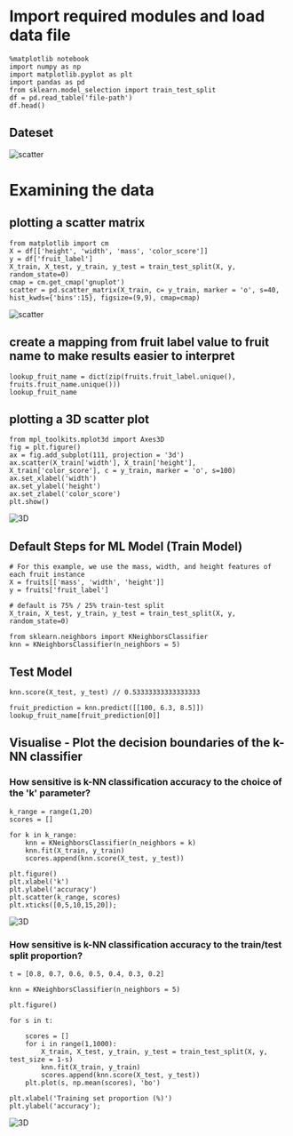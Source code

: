 # Import required modules and load data file

```
%matplotlib notebook
import numpy as np
import matplotlib.pyplot as plt
import pandas as pd
from sklearn.model_selection import train_test_split
df = pd.read_table('file-path')
df.head()

```
## Dateset
![scatter](https://pawan-mittal.github.io/allassets.github.io/data-science/machine-learning-python/datasets/m1.png)

# Examining the data
## plotting a scatter matrix

``` 
from matplotlib import cm
X = df[['height', 'width', 'mass', 'color_score']]
y = df['fruit_label']
X_train, X_test, y_train, y_test = train_test_split(X, y, random_state=0)
cmap = cm.get_cmap('gnuplot')
scatter = pd.scatter_matrix(X_train, c= y_train, marker = 'o', s=40, hist_kwds={'bins':15}, figsize=(9,9), cmap=cmap)
```

![scatter](https://pawan-mittal.github.io/allassets.github.io/data-science/machine-learning-python/charts/module1/scatter.png)

## create a mapping from fruit label value to fruit name to make results easier to interpret
``` 
lookup_fruit_name = dict(zip(fruits.fruit_label.unique(), fruits.fruit_name.unique()))   
lookup_fruit_name
```

## plotting a 3D scatter plot
```
from mpl_toolkits.mplot3d import Axes3D
fig = plt.figure()
ax = fig.add_subplot(111, projection = '3d')
ax.scatter(X_train['width'], X_train['height'], X_train['color_score'], c = y_train, marker = 'o', s=100)
ax.set_xlabel('width')
ax.set_ylabel('height')
ax.set_zlabel('color_score')
plt.show()
```
![3D](https://pawan-mittal.github.io/allassets.github.io/data-science/machine-learning-python/charts/module1/scatter-3d.png)

## Default Steps for ML Model (Train Model)
```
# For this example, we use the mass, width, and height features of each fruit instance
X = fruits[['mass', 'width', 'height']]
y = fruits['fruit_label']

# default is 75% / 25% train-test split
X_train, X_test, y_train, y_test = train_test_split(X, y, random_state=0)

from sklearn.neighbors import KNeighborsClassifier
knn = KNeighborsClassifier(n_neighbors = 5)

```

## Test Model
```
knn.score(X_test, y_test) // 0.53333333333333333

fruit_prediction = knn.predict([[100, 6.3, 8.5]])
lookup_fruit_name[fruit_prediction[0]]
```

## Visualise - Plot the decision boundaries of the k-NN classifier

### How sensitive is k-NN classification accuracy to the choice of the 'k' parameter?

```
k_range = range(1,20)
scores = []

for k in k_range:
    knn = KNeighborsClassifier(n_neighbors = k)
    knn.fit(X_train, y_train)
    scores.append(knn.score(X_test, y_test))

plt.figure()
plt.xlabel('k')
plt.ylabel('accuracy')
plt.scatter(k_range, scores)
plt.xticks([0,5,10,15,20]);
```

![3D](https://pawan-mittal.github.io/allassets.github.io/data-science/machine-learning-python/charts/module1/scatter-visualization.png)


### How sensitive is k-NN classification accuracy to the train/test split proportion?

```
t = [0.8, 0.7, 0.6, 0.5, 0.4, 0.3, 0.2]

knn = KNeighborsClassifier(n_neighbors = 5)

plt.figure()

for s in t:

    scores = []
    for i in range(1,1000):
        X_train, X_test, y_train, y_test = train_test_split(X, y, test_size = 1-s)
        knn.fit(X_train, y_train)
        scores.append(knn.score(X_test, y_test))
    plt.plot(s, np.mean(scores), 'bo')

plt.xlabel('Training set proportion (%)')
plt.ylabel('accuracy');
```

![3D](https://pawan-mittal.github.io/allassets.github.io/data-science/machine-learning-python/charts/module1/scatter-visualization2.png)
